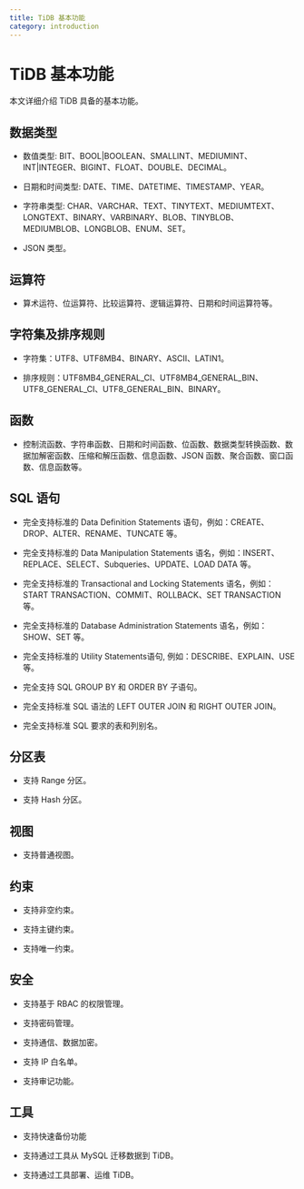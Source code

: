 ```yaml
---
title: TiDB 基本功能
category: introduction
---
```


# TiDB 基本功能

本文详细介绍 TiDB 具备的基本功能。

## 数据类型

- 数值类型: BIT、BOOL|BOOLEAN、SMALLINT、MEDIUMINT、INT|INTEGER、BIGINT、FLOAT、DOUBLE、DECIMAL。

- 日期和时间类型: DATE、TIME、DATETIME、TIMESTAMP、YEAR。

- 字符串类型: CHAR、VARCHAR、TEXT、TINYTEXT、MEDIUMTEXT、LONGTEXT、BINARY、VARBINARY、BLOB、TINYBLOB、MEDIUMBLOB、LONGBLOB、ENUM、SET。

- JSON 类型。

## 运算符

- 算术运符、位运算符、比较运算符、逻辑运算符、日期和时间运算符等。

## 字符集及排序规则 

- 字符集：UTF8、UTF8MB4、BINARY、ASCII、LATIN1。

- 排序规则：UTF8MB4_GENERAL_CI、UTF8MB4_GENERAL_BIN、UTF8_GENERAL_CI、UTF8_GENERAL_BIN、BINARY。

## 函数

- 控制流函数、字符串函数、日期和时间函数、位函数、数据类型转换函数、数据加解密函数、压缩和解压函数、信息函数、JSON 函数、聚合函数、窗口函数、信息函数等。

## SQL 语句

- 完全支持标准的 Data Definition Statements 语句，例如：CREATE、DROP、ALTER、RENAME、TUNCATE 等。

- 完全支持标准的 Data Manipulation Statements 语名，例如：INSERT、REPLACE、SELECT、Subqueries、UPDATE、LOAD DATA 等。

- 完全支持标准的 Transactional and Locking Statements 语名，例如：START TRANSACTION、COMMIT、ROLLBACK、SET TRANSACTION 等。

- 完全支持标准的 Database Administration Statements 语名，例如：SHOW、SET 等。

- 完全支持标准的 Utility Statements语句, 例如：DESCRIBE、EXPLAIN、USE 等。

- 完全支持 SQL GROUP BY 和 ORDER BY 子语句。

- 完全支持标准 SQL 语法的 LEFT OUTER JOIN 和 RIGHT OUTER JOIN。

- 完全支持标准 SQL 要求的表和列别名。

## 分区表

- 支持 Range 分区。

- 支持 Hash 分区。

## 视图

- 支持普通视图。

## 约束

- 支持非空约束。

- 支持主键约束。

- 支持唯一约束。

## 安全

- 支持基于 RBAC 的权限管理。

- 支持密码管理。

- 支持通信、数据加密。

- 支持 IP 白名单。

- 支持审记功能。

## 工具

- 支持快速备份功能

- 支持通过工具从 MySQL 迁移数据到 TiDB。

- 支持通过工具部署、运维 TiDB。
